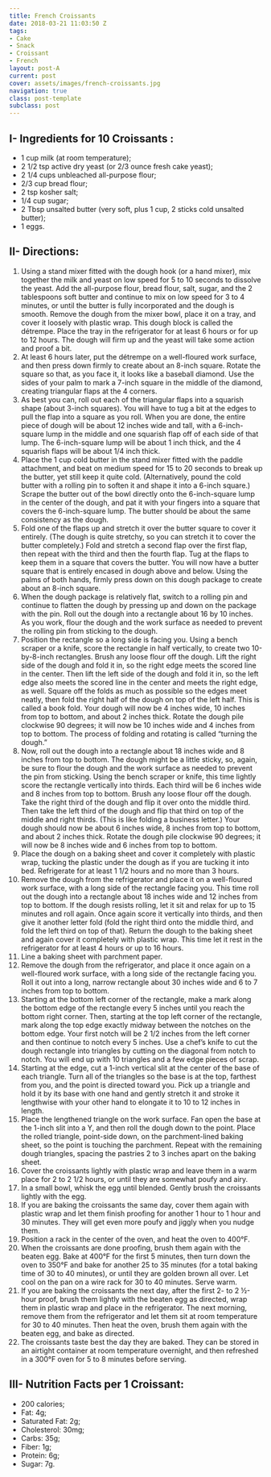 ```yaml
---
title: French Croissants
date: 2018-03-21 11:03:50 Z
tags:
- Cake
- Snack
- Croissant
- French
layout: post-A
current: post
cover: assets/images/french-croissants.jpg
navigation: true
class: post-template
subclass: post
---
```


## I- Ingredients for 10 Croissants :

* 1 cup milk (at room temperature);
* 2 1/2 tsp active dry yeast (or 2/3 ounce fresh cake yeast);
* 2 1/4 cups unbleached all-purpose flour;
* 2/3 cup bread flour;
* 2 tsp kosher salt;
* 1/4 cup sugar;
* 2 Tbsp unsalted butter (very soft, plus 1 cup, 2 sticks cold unsalted butter);
* 1 eggs.

## II- Directions:

1. Using a stand mixer fitted with the dough hook (or a hand mixer), mix together the milk and yeast on low speed for 5 to 10 seconds to dissolve the yeast. Add the all-purpose flour, bread flour, salt, sugar, and the 2 tablespoons soft butter and continue to mix on low speed for 3 to 4 minutes, or until the butter is fully incorporated and the dough is smooth. Remove the dough from the mixer bowl, place it on a tray, and cover it loosely with plastic wrap. This dough block is called the détrempe. Place the tray in the refrigerator for at least 6 hours or for up to 12 hours. The dough will firm up and the yeast will take some action and proof a bit.
1. At least 6 hours later, put the détrempe on a well-floured work surface, and then press down firmly to create about an 8-inch square. Rotate the square so that, as you face it, it looks like a baseball diamond. Use the sides of your palm to mark a 7-inch square in the middle of the diamond, creating triangular flaps at the 4 corners.
1. As best you can, roll out each of the triangular flaps into a squarish shape (about 3-inch squares). You will have to tug a bit at the edges to pull the flap into a square as you roll. When you are done, the entire piece of dough will be about 12 inches wide and tall, with a 6-inch-square lump in the middle and one squarish flap off of each side of that lump. The 6-inch-square lump will be about 1 inch thick, and the 4 squarish flaps will be about 1/4 inch thick.
1. Place the 1 cup cold butter in the stand mixer fitted with the paddle attachment, and beat on medium speed for 15 to 20 seconds to break up the butter, yet still keep it quite cold. (Alternatively, pound the cold butter with a rolling pin to soften it and shape it into a 6-inch square.) Scrape the butter out of the bowl directly onto the 6-inch-square lump in the center of the dough, and pat it with your fingers into a square that covers the 6-inch-square lump. The butter should be about the same consistency as the dough.
1. Fold one of the flaps up and stretch it over the butter square to cover it entirely. (The dough is quite stretchy, so you can stretch it to cover the butter completely.) Fold and stretch a second flap over the first flap, then repeat with the third and then the fourth flap. Tug at the flaps to keep them in a square that covers the butter. You will now have a butter square that is entirely encased in dough above and below. Using the palms of both hands, firmly press down on this dough package to create about an 8-inch square.
1. When the dough package is relatively flat, switch to a rolling pin and continue to flatten the dough by pressing up and down on the package with the pin. Roll out the dough into a rectangle about 16 by 10 inches. As you work, flour the dough and the work surface as needed to prevent the rolling pin from sticking to the dough.
1. Position the rectangle so a long side is facing you. Using a bench scraper or a knife, score the rectangle in half vertically, to create two 10-by-8-inch rectangles. Brush any loose flour off the dough. Lift the right side of the dough and fold it in, so the right edge meets the scored line in the center. Then lift the left side of the dough and fold it in, so the left edge also meets the scored line in the center and meets the right edge, as well. Square off the folds as much as possible so the edges meet neatly, then fold the right half of the dough on top of the left half. This is called a book fold. Your dough will now be 4 inches wide, 10 inches from top to bottom, and about 2 inches thick. Rotate the dough pile clockwise 90 degrees; it will now be 10 inches wide and 4 inches from top to bottom. The process of folding and rotating is called “turning the dough.”
1. Now, roll out the dough into a rectangle about 18 inches wide and 8 inches from top to bottom. The dough might be a little sticky, so, again, be sure to flour the dough and the work surface as needed to prevent the pin from sticking. Using the bench scraper or knife, this time lightly score the rectangle vertically into thirds. Each third will be 6 inches wide and 8 inches from top to bottom. Brush any loose flour off the dough. Take the right third of the dough and flip it over onto the middle third. Then take the left third of the dough and flip that third on top of the middle and right thirds. (This is like folding a business letter.) Your dough should now be about 6 inches wide, 8 inches from top to bottom, and about 2 inches thick. Rotate the dough pile clockwise 90 degrees; it will now be 8 inches wide and 6 inches from top to bottom.
1. Place the dough on a baking sheet and cover it completely with plastic wrap, tucking the plastic under the dough as if you are tucking it into bed. Refrigerate for at least 1 1/2 hours and no more than 3 hours.
1. Remove the dough from the refrigerator and place it on a well-floured work surface, with a long side of the rectangle facing you. This time roll out the dough into a rectangle about 18 inches wide and 12 inches from top to bottom. If the dough resists rolling, let it sit and relax for up to 15 minutes and roll again. Once again score it vertically into thirds, and then give it another letter fold (fold the right third onto the middle third, and fold the left third on top of that). Return the dough to the baking sheet and again cover it completely with plastic wrap. This time let it rest in the refrigerator for at least 4 hours or up to 16 hours.
1. Line a baking sheet with parchment paper.
1. Remove the dough from the refrigerator, and place it once again on a well-floured work surface, with a long side of the rectangle facing you. Roll it out into a long, narrow rectangle about 30 inches wide and 6 to 7 inches from top to bottom.
1. Starting at the bottom left corner of the rectangle, make a mark along the bottom edge of the rectangle every 5 inches until you reach the bottom right corner. Then, starting at the top left corner of the rectangle, mark along the top edge exactly midway between the notches on the bottom edge. Your first notch will be 2 1/2 inches from the left corner and then continue to notch every 5 inches. Use a chef’s knife to cut the dough rectangle into triangles by cutting on the diagonal from notch to notch. You will end up with 10 triangles and a few edge pieces of scrap.
1. Starting at the edge, cut a 1-inch vertical slit at the center of the base of each triangle. Turn all of the triangles so the base is at the top, farthest from you, and the point is directed toward you. Pick up a triangle and hold it by its base with one hand and gently stretch it and stroke it lengthwise with your other hand to elongate it to 10 to 12 inches in length.
1. Place the lengthened triangle on the work surface. Fan open the base at the 1-inch slit into a Y, and then roll the dough down to the point. Place the rolled triangle, point-side down, on the parchment-lined baking sheet, so the point is touching the parchment. Repeat with the remaining dough triangles, spacing the pastries 2 to 3 inches apart on the baking sheet.
1. Cover the croissants lightly with plastic wrap and leave them in a warm place for 2 to 2 1/2 hours, or until they are somewhat poufy and airy.
1. In a small bowl, whisk the egg until blended. Gently brush the croissants lightly with the egg.
1. If you are baking the croissants the same day, cover them again with plastic wrap and let them finish proofing for another 1 hour to 1 hour and 30 minutes. They will get even more poufy and jiggly when you nudge them.
1. Position a rack in the center of the oven, and heat the oven to 400°F.
1. When the croissants are done proofing, brush them again with the beaten egg. Bake at 400°F for the first 5 minutes, then turn down the oven to 350°F and bake for another 25 to 35 minutes (for a total baking time of 30 to 40 minutes), or until they are golden brown all over. Let cool on the pan on a wire rack for 30 to 40 minutes. Serve warm. 
1. If you are baking the croissants the next day, after the first 2- to 2 ½-hour proof, brush them lightly with the beaten egg as directed, wrap them in plastic wrap and place in the refrigerator. The next morning, remove them from the refrigerator and let them sit at room temperature for 30 to 40 minutes. Then heat the oven, brush them again with the beaten egg, and bake as directed.  
1. The croissants taste best the day they are baked. They can be stored in an airtight container at room temperature overnight, and then refreshed in a 300°F oven for 5 to 8 minutes before serving.

## III- Nutrition Facts per 1 Croissant:

* 200 calories;
* Fat: 4g;
* Saturated Fat: 2g;
* Cholesterol: 30mg;
* Carbs: 35g;
* Fiber: 1g;
* Protein: 6g;
* Sugar: 7g.